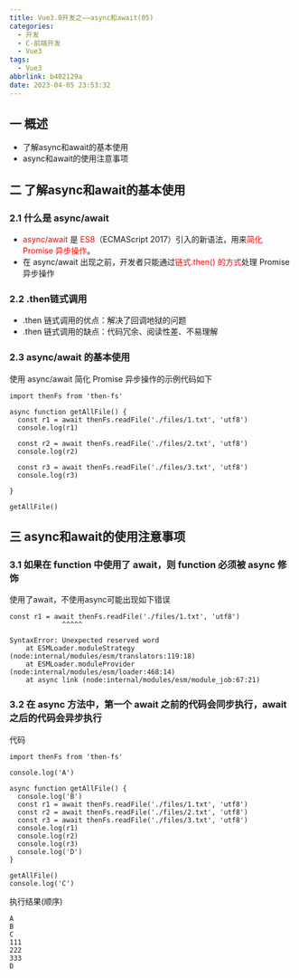 ```yaml
---
title: Vue3.0开发之——async和await(05)
categories:
  - 开发
  - C-前端开发
  - Vue3
tags:
  - Vue3
abbrlink: b402129a
date: 2023-04-05 23:53:32
---
```

## 一 概述

* 了解async和await的基本使用
* async和await的使用注意事项

<!--more-->

## 二 了解async和await的基本使用

### 2.1 什么是 async/await

* <font color=red>async/await</font> 是 <font color=red>ES8</font>（ECMAScript 2017）引入的新语法，用来<font color=red>简化 Promise 异步操作</font>。
* 在 async/await 出现之前，开发者只能通过<font color=red>链式.then() 的方式</font>处理 Promise 异步操作

### 2.2 .then链式调用

* .then 链式调用的优点：解决了回调地狱的问题
* .then 链式调用的缺点：代码冗余、阅读性差、不易理解

### 2.3 async/await 的基本使用

使用 async/await 简化 Promise 异步操作的示例代码如下

```
import thenFs from 'then-fs'

async function getAllFile() {
  const r1 = await thenFs.readFile('./files/1.txt', 'utf8')
  console.log(r1)

  const r2 = await thenFs.readFile('./files/2.txt', 'utf8')
  console.log(r2)

  const r3 = await thenFs.readFile('./files/3.txt', 'utf8')
  console.log(r3)

}

getAllFile()
```

## 三 async和await的使用注意事项

### 3.1 如果在 function 中使用了 await，则 function 必须被 async 修饰

使用了await，不使用async可能出现如下错误

```
const r1 = await thenFs.readFile('./files/1.txt', 'utf8')
             ^^^^^

SyntaxError: Unexpected reserved word
    at ESMLoader.moduleStrategy (node:internal/modules/esm/translators:119:18)
    at ESMLoader.moduleProvider (node:internal/modules/esm/loader:468:14)
    at async link (node:internal/modules/esm/module_job:67:21)
```

### 3.2 在 async 方法中，第一个 await 之前的代码会同步执行，await 之后的代码会异步执行

代码

```
import thenFs from 'then-fs'

console.log('A')

async function getAllFile() {
  console.log('B')
  const r1 = await thenFs.readFile('./files/1.txt', 'utf8')
  const r2 = await thenFs.readFile('./files/2.txt', 'utf8')
  const r3 = await thenFs.readFile('./files/3.txt', 'utf8')
  console.log(r1)
  console.log(r2)
  console.log(r3)
  console.log('D')
}

getAllFile()
console.log('C')
```

执行结果(顺序)

```
A
B
C
111
222
333
D
```

